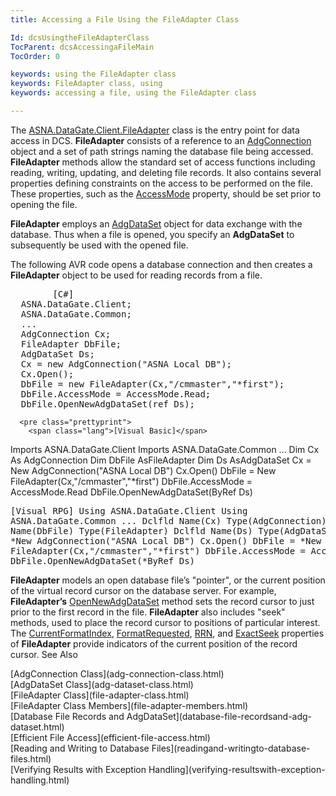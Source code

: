 ```yaml
---
title: Accessing a File Using the FileAdapter Class

Id: dcsUsingtheFileAdapterClass
TocParent: dcsAccessingaFileMain
TocOrder: 0

keywords: using the FileAdapter class
keywords: FileAdapter class, using
keywords: accessing a file, using the FileAdapter class

---
```


The [ASNA.DataGate.Client.FileAdapter](file-adapter-class.html) class is the entry point for data access in DCS. **FileAdapter** consists of a reference to an [AdgConnection](adg-connection-class.html) object and a set of path strings naming the database file being accessed. **FileAdapter** methods allow the standard set of access functions including reading, writing, updating, and deleting file records. It also contains several properties defining constraints on the access to be performed on the file. These properties, such as the [ AccessMode](file-adapter-class-access-mode-property.html) property, should be set prior to opening the file.

**FileAdapter** employs an [AdgDataSet](adg-dataset-class.html) object for data exchange with the database. Thus when a file is opened, you specify an **AdgDataSet** to subsequently be used with the opened file.

The following AVR code opens a database connection and then creates a **FileAdapter** object to be used for reading records from a file.
<pre class="prettyprint">
        <span class="lang">[C#]</span>
  ASNA.DataGate.Client;
  ASNA.DataGate.Common;
  ...
  AdgConnection Cx;
  FileAdapter DbFile;
  AdgDataSet Ds;
  Cx = new AdgConnection("ASNA Local DB");
  Cx.Open();
  DbFile = new FileAdapter(Cx,"/cmmaster","*first");
  DbFile.AccessMode = AccessMode.Read;
  DbFile.OpenNewAdgDataSet(ref Ds);</pre>
      <pre class="prettyprint">
        <span class="lang">[Visual Basic]</span>
  Imports ASNA.DataGate.Client
  Imports ASNA.DataGate.Common
  ...
  Dim Cx As AdgConnection
  Dim DbFile AsFileAdapter
  Dim Ds AsAdgDataSet
  Cx = New AdgConnection("ASNA Local DB")
  Cx.Open()
  DbFile = New FileAdapter(Cx,"/cmmaster","*first")
  DbFile.AccessMode = AccessMode.Read
  DbFile.OpenNewAdgDataSet(ByRef Ds)</pre>
      <pre class="prettyprint">
        <span class="lang">[Visual RPG]</span>
  Using ASNA.DataGate.Client
  Using ASNA.DataGate.Common
  ...
  Dclfld Name(Cx) Type(AdgConnection)
  Dclfld Name(DbFile) Type(FileAdapter)
  Dclfld Name(Ds) Type(AdgDataSet)
  Cx = *New AdgConnection("ASNA Local DB")
  Cx.Open()
  DbFile = *New FileAdapter(Cx,"/cmmaster","*first")
  DbFile.AccessMode = AccessMode.Read 
  DbFile.OpenNewAdgDataSet(*ByRef Ds)</pre>

**FileAdapter** models an open database file’s "pointer", or the current position of the virtual record cursor on the database server. For example, **FileAdapter’s** [ OpenNewAdgDataSet](file-adapter-class-open-new-adg-dataset-method.html) method sets the record cursor to just prior to the first record in the file. **FileAdapter** also includes "<span>seek</span>" methods, used to place the record cursor to positions of particular interest. The [CurrentFormatIndex](file-adapter-class-current-format-index-property.html), [FormatRequested](file-adapter-class-format-requested-property.html), [ RRN](file-adapter-class-rrn-property.html), and [ExactSeek](file-adapter-class-exact-seek-property.html) properties of **FileAdapter** provide indicators of the current position of the record cursor.
See Also

<dl />
      [AdgConnection Class](adg-connection-class.html)
      <br />
      [AdgDataSet Class](adg-dataset-class.html)
      <br />
      [FileAdapter Class](file-adapter-class.html)
      <br />
      [FileAdapter Class Members](file-adapter-members.html)
      <br />
      [Database File Records and AdgDataSet](database-file-recordsand-adg-dataset.html)
      <br />
      [Efficient File Access](efficient-file-access.html)
      <br />
      [Reading and Writing to Database Files](readingand-writingto-database-files.html)
      <br />
      [Verifying Results with Exception Handling](verifying-resultswith-exception-handling.html)

